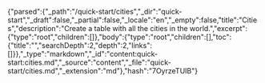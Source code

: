 {"parsed":{"_path":"/quick-start/cities","_dir":"quick-start","_draft":false,"_partial":false,"_locale":"en","_empty":false,"title":"Cities","description":"Create a table with all the cities in the world.","excerpt":{"type":"root","children":[]},"body":{"type":"root","children":[],"toc":{"title":"","searchDepth":2,"depth":2,"links":[]}},"_type":"markdown","_id":"content:quick-start:cities.md","_source":"content","_file":"quick-start/cities.md","_extension":"md"},"hash":"7OyrzeTUIB"}